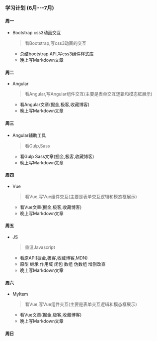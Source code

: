 ### 学习计划 (6月---7月)

#### 周一
  - Bootstrap css3动画交互
    > 看Bootstrap,写css3动画的交互

    + 总结bootstrap API,写css3组件样式库
    + 晚上写Markdown文章
    
#### 周二
  - Angular
    > 看Angular,写Angular组件交互(主要是表单交互逻辑和模态框展示)

    + 看Angular文章(掘金,极客,收藏博客)
    + 晚上写Markdown文章

#### 周三
  - Angular辅助工具
    > 看Gulp,Sass

    + 看Gulp Sass文章(掘金,极客,收藏博客)
    + 晚上写Markdown文章
        
#### 周四
  - Vue
    > 看Vue,写Vue组件交互(主要是表单交互逻辑和模态框展示)

    + 看Vue文章(掘金,极客,收藏博客)
    + 晚上写Markdown文章
        
#### 周五
  - JS
    > 重温Javascript

    + 看原API(掘金,极客,收藏博客,MDN)
    + 原型 继承 作用域 闭包 数组 伪数组 增删改查
    + 晚上写Markdown文章
#### 周六
  - MyItem
    > 看Vue,写Vue组件交互(主要是表单交互逻辑和模态框展示)

    + 看Vue文章(掘金,极客,收藏博客)
    + 晚上写Markdown文章
#### 周日
